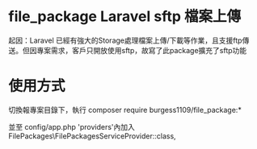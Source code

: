 
# file_package Laravel sftp 檔案上傳

起因：Laravel 已經有強大的Storage處理檔案上傳/下載等作業，且支援ftp傳送。但因專案需求，客戶只開放使用sftp，故寫了此package擴充了sftp功能  

# 使用方式

切換報專案目錄下，執行 composer require burgess1109/file_package:* 

並至 config/app.php 'providers'內加入 FilePackages\FilePackagesServiceProvider::class,
